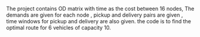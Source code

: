 The project contains OD matrix with time as the cost between 16 nodes, The demands are given for each node , pickup and delivery pairs are given , time windows for pickup and delivery are also given. 
the code is to find the optimal route for 6 vehicles of capacity 10.
